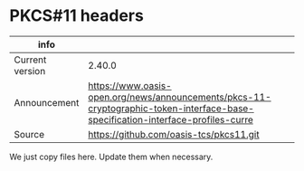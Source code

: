 PKCS#11 headers
===============

|info| |
|----|------|
|Current version|2.40.0|
|Announcement|https://www.oasis-open.org/news/announcements/pkcs-11-cryptographic-token-interface-base-specification-interface-profiles-curre|
|Source| https://github.com/oasis-tcs/pkcs11.git|

We just copy files here. Update them when necessary.

